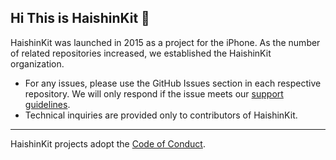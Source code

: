 ## Hi This is HaishinKit 👋
HaishinKit was launched in 2015 as a project for the iPhone. As the number of related repositories increased, we established the HaishinKit organization.
- For any issues, please use the GitHub Issues section in each respective repository. We will only respond if the issue meets our [support guidelines](https://github.com/HaishinKit/.github/blob/main/SUPPORT.md).
- Technical inquiries are provided only to contributors of HaishinKit.
---
HaishinKit projects adopt the [Code of Conduct](https://github.com/HaishinKit/.github/blob/main/CODE_OF_CONDUCT.md). 

